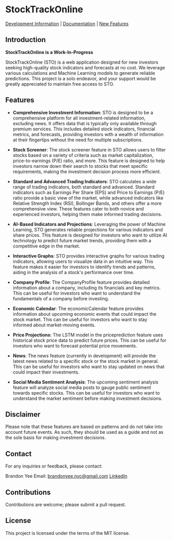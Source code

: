 # StockTrackOnline

[Development Information](https://github.com/brandonyee-cs/StockTrackOnline/blob/main/DEVELOPMENT.md) | [Documentation](https://github.com/brandonyee-cs/StockTrackOnline/blob/main/DOCUMENTATION.md) | [New Features](https://github.com/brandonyee-cs/StockTrackOnline/blob/main/NEWFEATURES.md)

## Introduction

**StockTrackOnline is a Work-In-Progress**

StockTrackOnline (STO) is a web application designed for new investors seeking high-quality stock indicators and forecasts at no cost. We leverage various calculations and Machine Learning models to generate reliable predictions. This project is a solo endeavor, and your support would be greatly appreciated to maintain free access to STO.

## Features

- **Comprehensive Investment Information**: STO is designed to be a comprehensive platform for all investment-related information, excluding news. It offers data that is typically only available through premium services. This includes detailed stock indicators, financial metrics, and forecasts, providing investors with a wealth of information at their fingertips without the need for multiple subscriptions.

- **Stock Screener**: The stock screener feature in STO allows users to filter stocks based on a variety of criteria such as market capitalization, price-to-earnings (P/E) ratio, and more. This feature is designed to help investors narrow down their search to stocks that meet specific requirements, making the investment decision process more efficient.

- **Standard and Advanced Trading Indicators**: STO calculates a wide range of trading indicators, both standard and advanced. Standard indicators such as Earnings Per Share (EPS) and Price to Earnings (P/E) ratio provide a basic view of the market, while advanced indicators like Relative Strength Index (RSI), Bollinger Bands, and others offer a more comprehensive view. These features cater to both novice and experienced investors, helping them make informed trading decisions.

- **AI-Based Indicators and Projections**: Leveraging the power of Machine Learning, STO generates reliable projections for various indicators and share prices. This feature is designed for investors who want to utilize AI technology to predict future market trends, providing them with a competitive edge in the market.

- **Interactive Graphs**: STO provides interactive graphs for various trading indicators, allowing users to visualize data in an intuitive way. This feature makes it easier for investors to identify trends and patterns, aiding in the analysis of a stock's performance over time.

- **Company Profile**: The CompanyProfile feature provides detailed information about a company, including its financials and key metrics. This can be useful for investors who want to understand the fundamentals of a company before investing.

- **Economic Calendar**: The economicCalendar feature provides information about upcoming economic events that could impact the stock market. This can be useful for investors who want to stay informed about market-moving events.

- **Price Projections**: The LSTM model in the priceprediction feature uses historical stock price data to predict future prices. This can be useful for investors who want to forecast potential price movements.

- **News**: The news feature (currently in development) will provide the latest news related to a specific stock or the stock market in general. This can be useful for investors who want to stay updated on news that could impact their investments.

- **Social Media Sentiment Analysis**: The upcoming sentiment analysis feature will analyze social media posts to gauge public sentiment towards specific stocks. This can be useful for investors who want to understand the market sentiment before making investment decisions.

## Disclaimer

Please note that these features are based on patterns and do not take into account future events. As such, they should be used as a guide and not as the sole basis for making investment decisions.

## Contact

For any inquiries or feedback, please contact:

Brandon Yee
Email: [brandonyee.nyc@gmail.com](mailto:brandonyee.nyc@gmail.com)
[LinkedIn](https://www.linkedin.com/in/brandon-yee-0b335a284/)

## Contributions

Contributions are welcome; please submit a pull request.

## License

This project is licensed under the terms of the MIT license.
